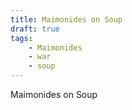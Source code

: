 ```yaml
---
title: Maimonides on Soup
draft: true
tags:
    - Maimonides
    - war
    - soup
---
```


Maimonides on Soup
